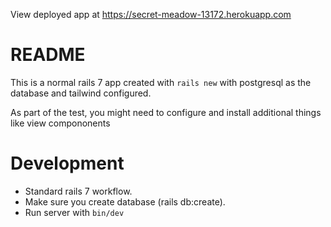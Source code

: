 View deployed app at https://secret-meadow-13172.herokuapp.com 

# README

This is a normal rails 7 app created with `rails new` with postgresql as the database and tailwind configured.

As part of the test, you might need to configure and install additional things like view compononents

# Development

* Standard rails 7 workflow.
* Make sure you create database (rails db:create).
* Run server with `bin/dev`